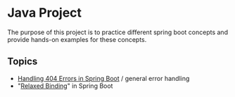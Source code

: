 # Java Project

The purpose of this project is to practice different spring boot concepts and provide hands-on examples for these concepts.

## Topics

- [Handling 404 Errors in Spring Boot](docs/handling-404-errors.md) / general error handling
- "[Relaxed Binding](docs/relaxed-binding.md)" in Spring Boot